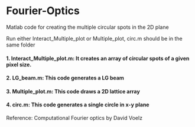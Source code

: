 # Fourier-Optics
Matlab code for creating the multiple circular spots in the 2D plane 

Run either Interact_Multiple_plot or Multiple_plot, circ.m should be in the same folder

#### 1. Interact_Multiple_plot.m: It creates an array of circular spots of a given pixel size.
#### 2. LG_beam.m: This code generates a LG beam
#### 3. Multiple_plot.m: This code draws a 2D lattice array
#### 4. circ.m: This code generates a single circle in x-y plane


Reference: Computational Fourier optics by David Voelz
